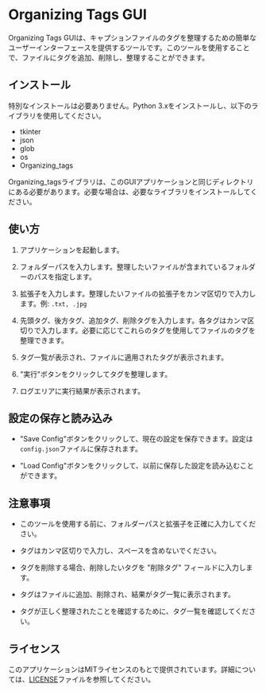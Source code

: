 # Organizing Tags GUI

Organizing Tags GUIは、キャプションファイルのタグを整理するための簡単なユーザーインターフェースを提供するツールです。このツールを使用することで、ファイルにタグを追加、削除し、整理することができます。

## インストール

特別なインストールは必要ありません。Python 3.xをインストールし、以下のライブラリを使用してください。

- tkinter
- json
- glob
- os
- Organizing_tags

Organizing_tagsライブラリは、このGUIアプリケーションと同じディレクトリにある必要があります。必要な場合は、必要なライブラリをインストールしてください。

## 使い方

1. アプリケーションを起動します。

2. フォルダーパスを入力します。整理したいファイルが含まれているフォルダーのパスを指定します。

3. 拡張子を入力します。整理したいファイルの拡張子をカンマ区切りで入力します。例: `.txt, .jpg`

4. 先頭タグ、後方タグ、追加タグ、削除タグを入力します。各タグはカンマ区切りで入力します。必要に応じてこれらのタグを使用してファイルのタグを整理できます。

5. タグ一覧が表示され、ファイルに適用されたタグが表示されます。

6. "実行"ボタンをクリックしてタグを整理します。

7. ログエリアに実行結果が表示されます。

## 設定の保存と読み込み

- "Save Config"ボタンをクリックして、現在の設定を保存できます。設定は`config.json`ファイルに保存されます。

- "Load Config"ボタンをクリックして、以前に保存した設定を読み込むことができます。

## 注意事項

- このツールを使用する前に、フォルダーパスと拡張子を正確に入力してください。

- タグはカンマ区切りで入力し、スペースを含めないでください。

- タグを削除する場合、削除したいタグを "削除タグ" フィールドに入力します。

- タグはファイルに追加、削除され、結果がタグ一覧に表示されます。

- タグが正しく整理されたことを確認するために、タグ一覧を確認してください。

## ライセンス

このアプリケーションはMITライセンスのもとで提供されています。詳細については、[LICENSE](LICENSE)ファイルを参照してください。
